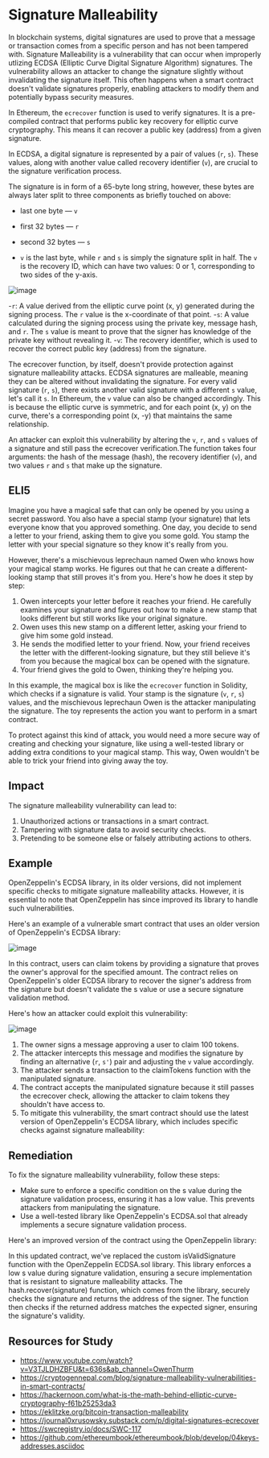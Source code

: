 # Signature Malleability
In blockchain systems, digital signatures are used to prove that a message or transaction comes from a specific person and has not been tampered with. Signature Malleability is a vulnerability that can occur when improperly utlizing ECDSA (Elliptic Curve Digital Signature Algorithm) signatures. The vulnerability allows an attacker to change the signature slightly without invalidating the signature itself. This often happens when a smart contract doesn't validate signatures properly, enabling attackers to modify them and potentially bypass security measures.

In Ethereum, the `ecrecover` function is used to verify signatures. It is a pre-compiled contract that performs public key recovery for elliptic curve cryptography. This means it can recover a public key (address) from a given signature. 

In ECDSA, a digital signature is represented by a pair of values (`r`, `s`). These values, along with another value called recovery identifier (`v`), are crucial to the signature verification process.

The signature is in form of a 65-byte long string, however, these bytes are always later split to three components as briefly touched on above:

- last one byte — `v`
- first 32 bytes — `r`
- second 32 bytes — `s`

- `v` is the last byte, while `r` and `s` is simply the signature split in half. The `v` is the recovery ID, which can have two values: 0 or 1, corresponding to two sides of the y-axis.

![image](https://user-images.githubusercontent.com/35583758/229375008-254586ef-177c-4111-9aa6-60d42ff6a251.png)


-`r`: A value derived from the elliptic curve point (x, y) generated during the signing process. The `r` value is the x-coordinate of that point.
-`s`: A value calculated during the signing process using the private key, message hash, and `r`. The `s` value is meant to prove that the signer has knowledge of the private key without revealing it.
-`v`: The recovery identifier, which is used to recover the correct public key (address) from the signature. 

The ecrecover function, by itself, doesn't provide protection against signature malleability attacks. ECDSA signatures are malleable, meaning they can be altered without invalidating the signature. For every valid signature (`r`, `s`), there exists another valid signature with a different `s` value, let's call it `s`. In Ethereum, the `v` value can also be changed accordingly. This is because the elliptic curve is symmetric, and for each point (x, y) on the curve, there's a corresponding point (x, -y) that maintains the same relationship.

An attacker can exploit this vulnerability by altering the `v`, `r`, and `s` values of a signature and still pass the ecrecover verification.The function takes four arguments: the hash of the message (hash), the recovery identifier (`v`), and two values `r` and `s` that make up the signature.

## ELI5
Imagine you have a magical safe that can only be opened by you using a secret password. You also have a special stamp (your signature) that lets everyone know that you approved something. One day, you decide to send a letter to your friend, asking them to give you some gold. You stamp the letter with your special signature so they know it's really from you.

However, there's a mischievous leprechaun named Owen who knows how your magical stamp works. He figures out that he can create a different-looking stamp that still proves it's from you. Here's how he does it step by step:

1. Owen intercepts your letter before it reaches your friend. He carefully examines your signature and figures out how to make a new stamp that looks different but still works like your original signature.
2. Owen uses this new stamp on a different letter, asking your friend to give him some gold instead.
3. He sends the modified letter to your friend. Now, your friend receives the letter with the different-looking signature, but they still believe it's from you because the magical box can be opened with the signature.
4. Your friend gives the gold to Owen, thinking they're helping you.

In this example, the magical box is like the `ecrecover` function in Solidity, which checks if a signature is valid. Your stamp is the signature (`v`, `r`, `s`) values, and the mischievous leprechaun Owen is the attacker manipulating the signature. The toy represents the action you want to perform in a smart contract.

To protect against this kind of attack, you would need a more secure way of creating and checking your signature, like using a well-tested library or adding extra conditions to your magical stamp. This way, Owen wouldn't be able to trick your friend into giving away the toy.

## Impact
The signature malleability vulnerability can lead to:

1. Unauthorized actions or transactions in a smart contract.
2. Tampering with signature data to avoid security checks.
3. Pretending to be someone else or falsely attributing actions to others.

## Example
OpenZeppelin's ECDSA library, in its older versions, did not implement specific checks to mitigate signature malleability attacks. However, it is essential to note that OpenZeppelin has since improved its library to handle such vulnerabilities.

Here's an example of a vulnerable smart contract that uses an older version of OpenZeppelin's ECDSA library:

![image](https://user-images.githubusercontent.com/35583758/229375957-023d2b02-4bbf-402a-85e5-496fe3dbc243.png)

In this contract, users can claim tokens by providing a signature that proves the owner's approval for the specified amount. The contract relies on OpenZeppelin's older ECDSA library to recover the signer's address from the signature but doesn't validate the s value or use a secure signature validation method.

Here's how an attacker could exploit this vulnerability:

![image](https://user-images.githubusercontent.com/35583758/229376161-a00fd985-04fa-4125-8a16-00e42446c6a0.png)

1. The owner signs a message approving a user to claim 100 tokens.
2. The attacker intercepts this message and modifies the signature by finding an alternative (`r`, `s'`) pair and adjusting the `v` value accordingly.
3. The attacker sends a transaction to the claimTokens function with the manipulated signature.
4. The contract accepts the manipulated signature because it still passes the ecrecover check, allowing the attacker to claim tokens they shouldn't have access to.
5. To mitigate this vulnerability, the smart contract should use the latest version of OpenZeppelin's ECDSA library, which includes specific checks against signature malleability:

## Remediation
To fix the signature malleability vulnerability, follow these steps:

- Make sure to enforce a specific condition on the s value during the signature validation process, ensuring it has a low value. This prevents attackers from manipulating the signature.
- Use a well-tested library like OpenZeppelin's ECDSA.sol that already implements a secure signature validation process.

Here's an improved version of the contract using the OpenZeppelin library:

In this updated contract, we've replaced the custom isValidSignature function with the OpenZeppelin ECDSA.sol library. This library enforces a low s value during signature validation, ensuring a secure implementation that is resistant to signature malleability attacks. The hash.recover(signature) function, which comes from the library, securely checks the signature and returns the address of the signer. The function then checks if the returned address matches the expected signer, ensuring the signature's validity.

## Resources for Study
- https://www.youtube.com/watch?v=V3TJLDHZBFU&t=636s&ab_channel=OwenThurm
- https://cryptogennepal.com/blog/signature-malleability-vulnerabilities-in-smart-contracts/
- https://hackernoon.com/what-is-the-math-behind-elliptic-curve-cryptography-f61b25253da3
- https://eklitzke.org/bitcoin-transaction-malleability
- https://journal0xrusowsky.substack.com/p/digital-signatures-ecrecover
- https://swcregistry.io/docs/SWC-117
- https://github.com/ethereumbook/ethereumbook/blob/develop/04keys-addresses.asciidoc

